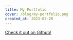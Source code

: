 ```yaml
---
title: My Portfolio
cover: /blog/my-portfolio.png
created_at: 2023-07-29
---
```


[Check it out on Github!](https://github.com/saiba-tenpura/portfolio)

